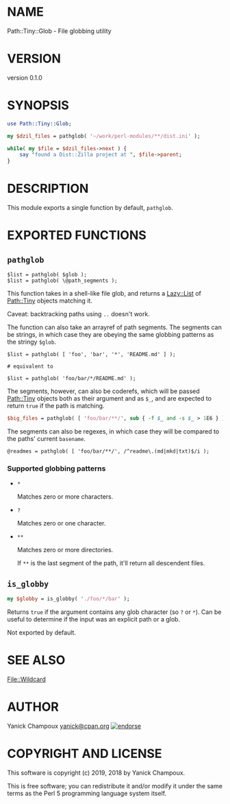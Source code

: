 # NAME

Path::Tiny::Glob - File globbing utility

# VERSION

version 0.1.0

# SYNOPSIS

```perl
use Path::Tiny::Glob;

my $dzil_files = pathglob( '~/work/perl-modules/**/dist.ini' );

while( my $file = $dzil_files->next ) {
    say "found a Dist::Zilla project at ", $file->parent;
}
```

# DESCRIPTION

This module exports a single function by default, `pathglob`.

# EXPORTED FUNCTIONS

## `pathglob`

```
$list = pathglob( $glob );
$list = pathglob( \@path_segments );
```

This function takes in
a shell-like file glob, and returns a [Lazy::List](https://metacpan.org/pod/Lazy::List) of [Path::Tiny](https://metacpan.org/pod/Path::Tiny) objects
matching it.

Caveat: backtracking paths using `..` doesn't work.

The function can also take an arrayref of path segments.
The segments can be strings, in which case they are obeying
the same globbing patterns as the stringy `$glob`.

```
$list = pathglob( [ 'foo', 'bar', '*', 'README.md' ] );

# equivalent to

$list = pathglob( 'foo/bar/*/README.md' );
```

The segments, however, can also be coderefs, which will
be passed  [Path::Tiny](https://metacpan.org/pod/Path::Tiny) objects both as their argument and
as `$_`, and are expected to return `true` if the path
is matching.

```perl
$big_files = pathglob( [ 'foo/bar/**/', sub { -f $_ and -s $_ > 1E6 } );
```

The segments can also be regexes, in which case they will be
compared to the paths' current `basename`.

```
@readmes = pathglob( [ 'foo/bar/**/', /^readme\.(md|mkd|txt)$/i );
```

### Supported globbing patterns

- `*`

    Matches zero or more characters.

- `?`

    Matches zero or one character.

- `**`

    Matches zero or more directories.

    If `**` is the last segment of the path, it'll return
    all descendent files.

## `is_globby`

```perl
my $globby = is_globby( './foo/*/bar' );
```

Returns `true` if the argument contains any glob character (so `?` or `*`).
Can be useful to determine if the input was an explicit path or a glob.

Not exported by default.

# SEE ALSO

[File::Wildcard](https://metacpan.org/pod/File::Wildcard)

# AUTHOR

Yanick Champoux <yanick@cpan.org> [![endorse](http://api.coderwall.com/yanick/endorsecount.png)](http://coderwall.com/yanick)

# COPYRIGHT AND LICENSE

This software is copyright (c) 2019, 2018 by Yanick Champoux.

This is free software; you can redistribute it and/or modify it under
the same terms as the Perl 5 programming language system itself.
